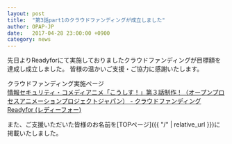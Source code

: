 ```yaml
---
layout: post
title:  "第3話part1のクラウドファンディングが成立しました"
author: OPAP-JP
date:   2017-04-28 23:00:00 +0900
category: news
---
```


先日よりReadyforにて実施しておりましたクラウドファンディングが目標額を達成し成立しました。
皆様の温かいご支援・ご協力に感謝いたします。

クラウドファンディング実施ページ<br />
<a href="https://readyfor.jp/projects/kosys-ep03/">情報セキュリティ・コメディアニメ「こうしす！」第３話制作！（オープンプロセスアニメーションプロジェクトジャパン） - クラウドファンディング Readyfor (レディーフォー)</a>

また、ご支援いただいた皆様のお名前を[TOPページ]({{ "/" | relative_url }})に掲載いたしました。

